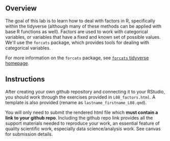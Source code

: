 ## Overview

The goal of this lab is to learn how to deal with factors in R, specifically within the tidyverse (although many of these methods can be applied with base R functions as well). Factors are used to work with categorical variables, or variables that have a fixed and known set of possible values. We'll use the `forcats` package, which provides tools for dealing with categorical variables. 

For more information on the `forcats` package, see [`forcats` tidyverse homepage](http://forcats.tidyverse.org/reference/index.html).

## Instructions

After creating your own github repository and connecting it to your RStudio, you should work through the exercises provided in `L08_factors.html`. A template is also provided (rename as `lastname_firstname_L08.qmd`).

You will only need to submit the rendered html file which **must contain a link to your github repo**. Including the github repo link provides all the support materials needed to reproduce your work, an essential feature of quality scientific work, especially data science/analysis work. See canvas for submission details.